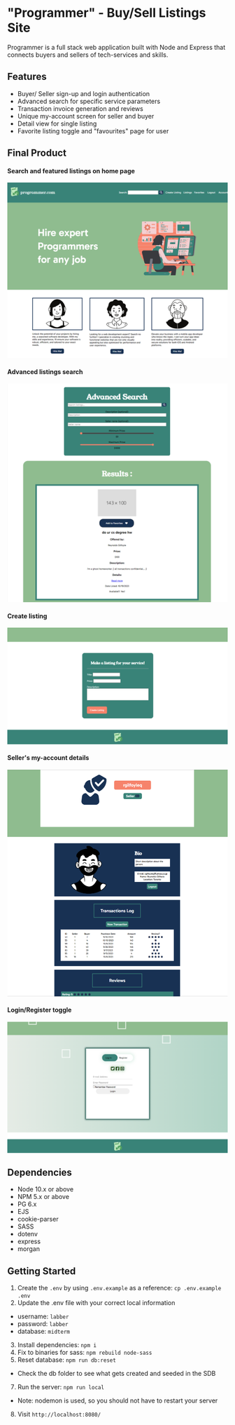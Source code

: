 # "Programmer" - Buy/Sell Listings Site

Programmer is a full stack web application built with Node and Express that connects buyers and sellers of tech-services and skills.


## Features
- Buyer/ Seller sign-up and login authentication
- Advanced search for specific service parameters
- Transaction invoice generation and reviews 
- Unique my-account screen for seller and buyer
- Detail view for single listing
- Favorite listing toggle and "favourites" page for user

## Final Product
#### Search and featured listings on home page
!["Screenshot of home-page"](/docs/home_page.png)
#### Advanced listings search
!["Screenshot of advanced listings search field"](/docs/advanced_search.png)
#### Create listing
!["Screenshot of create-listing page"](/docs/create_listing.png)
#### Seller's my-account details
!["Screenshot of seller's account page"](/docs/seller_account.png)
#### Login/Register toggle
!["Screenshot of login toggle"](/docs/login.png)



## Dependencies
- Node 10.x or above
- NPM 5.x or above
- PG 6.x
- EJS
- cookie-parser
- SASS
- dotenv
- express
- morgan


## Getting Started

1. Create the `.env` by using `.env.example` as a reference: `cp .env.example .env`
2. Update the .env file with your correct local information 
  - username: `labber` 
  - password: `labber` 
  - database: `midterm`
3. Install dependencies: `npm i`
4. Fix to binaries for sass: `npm rebuild node-sass`
5. Reset database: `npm run db:reset`
  - Check the db folder to see what gets created and seeded in the SDB
7. Run the server: `npm run local`
  - Note: nodemon is used, so you should not have to restart your server
8. Visit `http://localhost:8080/`



